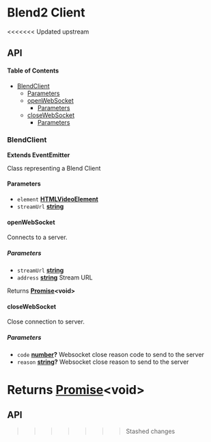 # Blend2 Client

<<<<<<< Updated upstream
## API

<!-- Generated by documentation.js. Update this documentation by updating the source code. -->

#### Table of Contents

-   [BlendClient](#blendclient)
    -   [Parameters](#parameters)
    -   [openWebSocket](#openwebsocket)
        -   [Parameters](#parameters-1)
    -   [closeWebSocket](#closewebsocket)
        -   [Parameters](#parameters-2)

### BlendClient

**Extends EventEmitter**

Class representing a Blend Client

#### Parameters

-   `element` **[HTMLVideoElement](https://developer.mozilla.org/docs/Web/API/HTMLVideoElement)** 
-   `streamUrl` **[string](https://developer.mozilla.org/docs/Web/JavaScript/Reference/Global_Objects/String)** 

#### openWebSocket

Connects to a server.

##### Parameters

-   `streamUrl` **[string](https://developer.mozilla.org/docs/Web/JavaScript/Reference/Global_Objects/String)** 
-   `address` **[string](https://developer.mozilla.org/docs/Web/JavaScript/Reference/Global_Objects/String)** Stream URL

Returns **[Promise](https://developer.mozilla.org/docs/Web/JavaScript/Reference/Global_Objects/Promise)&lt;void>** 

#### closeWebSocket

Close connection to server.

##### Parameters

-   `code` **[number](https://developer.mozilla.org/docs/Web/JavaScript/Reference/Global_Objects/Number)?** Websocket close reason code to send to the server
-   `reason` **[string](https://developer.mozilla.org/docs/Web/JavaScript/Reference/Global_Objects/String)?** Websocket close reason to send to the server

Returns **[Promise](https://developer.mozilla.org/docs/Web/JavaScript/Reference/Global_Objects/Promise)&lt;void>** 
=======
## API
>>>>>>> Stashed changes
